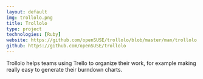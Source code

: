 ```yaml
---
layout: default
img: trollolo.png
title: Trollolo
type: project
technologies: [Ruby]
website: https://github.com/openSUSE/trollolo/blob/master/man/trollolo.1.md
github: https://github.com/openSUSE/trollolo
---
```

Trollolo helps teams using Trello to organize their work, for example making really easy to generate their burndown charts.


